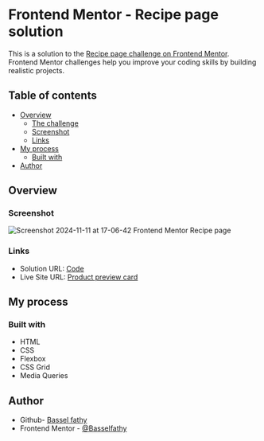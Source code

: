 
# Frontend Mentor - Recipe page solution

This is a solution to the [Recipe page challenge on Frontend Mentor](https://www.frontendmentor.io/challenges/recipe-page-KiTsR8QQKm). Frontend Mentor challenges help you improve your coding skills by building realistic projects.

## Table of contents

- [Overview](#overview)
  - [The challenge](#the-challenge)
  - [Screenshot](#screenshot)
  - [Links](#links)
- [My process](#my-process)
  - [Built with](#built-with)
- [Author](#author)

## Overview

### Screenshot

![Screenshot 2024-11-11 at 17-06-42 Frontend Mentor Recipe page]()

### Links

- Solution URL: [Code](https://github.com/Basselfathy/Frontend-Mentor-Product-Preview-Card)
- Live Site URL: [Product preview card](https://basselfathy.github.io/Frontend-Mentor-Product-Preview-Card/)

## My process

### Built with

- HTML
- CSS
- Flexbox
- CSS Grid
- Media Queries

## Author

- Github- [Bassel fathy](https://github.com/Basselfathy)
- Frontend Mentor - [@Basselfathy](https://www.frontendmentor.io/profile/Basselfathy)
